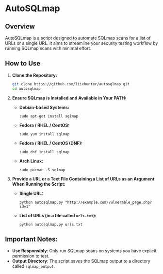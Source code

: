 # AutoSQLmap

## Overview
AutoSQLmap is a script designed to automate SQLmap scans for a list of URLs or a single URL. It aims to streamline your security testing workflow by running SQLmap scans with minimal effort.



## How to Use

1. **Clone the Repository:**
    ```sh
    git clone https://github.com/liixhunter/autosqlmap.git
    cd autosqlmap
    ```

2. **Ensure SQLmap is Installed and Available in Your PATH:**
    - **Debian-based Systems:**
      ```
      sudo apt-get install sqlmap
      ```
    - **Fedora / RHEL / CentOS:**
      ```
      sudo yum install sqlmap
      ```
    - **Fedora / RHEL / CentOS (DNF):**
      ```
      sudo dnf install sqlmap
      ```
    - **Arch Linux:**
      ```
      sudo pacman -S sqlmap
      ```

3. **Provide a URL or a Text File Containing a List of URLs as an Argument When Running the Script:**

    - **Single URL:**
      ```
      python autosqlmap.py "http://example.com/vulnerable_page.php?id=1"
      ```

    - **List of URLs (in a file called `urls.txt`):**
      ```
      python autosqlmap.py urls.txt
      ```

## Important Notes:
- **Use Responsibly**: Only run SQLmap scans on systems you have explicit permission to test.
- **Output Directory**: The script saves the SQLmap output to a directory called `sqlmap_output`.
